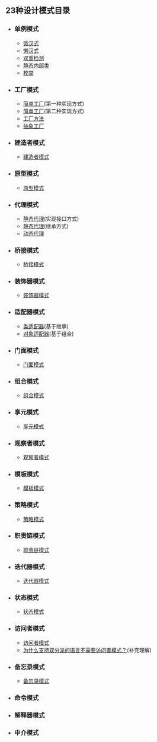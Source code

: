 ## 23种设计模式目录
* ### 单例模式
  * [饿汉式][idgenerator.java]
  * [懒汉式][idgenerator2.java]
  * [双重检测][idgenerator3.java]
  * [静态内部类][idgenerator4.java]
  * [枚举][idgenerator5.java]
* ### 工厂模式
  * [简单工厂][ruleconfigparserfactory.java](第一种实现方式)
  * [简单工厂][ruleconfigparserfactory2.java](第二种实现方式)
  * [工厂方法][ruleconfigparserfactorymap.java]
  * [抽象工厂][jsonconfigparserfactory.java]
* ### 建造者模式
  * [建造者模式][resourcepoolconfig.java]
* ### 原型模式
  * [原型模式][demo.java]
* ### 代理模式
  * [静态代理][usercontrollerproxy.java](实现接口方式)
  * [静态代理][usercontrollerproxy2.java](继承方式)
  * [动态代理][metricscollectorproxy.java]
* ### 桥接模式
  * [桥接模式][bridgeusage]
* ### 装饰器模式
  * [装饰器模式][adecorator.java]
* ### 适配器模式
  * [类适配器][classadaptor.java](基于继承)
  * [对象适配器][objectadaptor.java](基于组合)
* ### 门面模式
  * [门面模式][orderfacade.java]
* ### 组合模式
  * [组合模式][compositeusage.java]
* ### 享元模式
  * [享元模式][chesspieceunit.java]
* ### 观察者模式
  * [观察者模式][observerusage.java]
* ### 模板模式
  * [模板模式][abstractclass.java]
* ### 策略模式
  * [策略模式][strategyusage.java]
* ### 职责链模式
  * [职责链模式][chainusage.java]
* ### 迭代器模式
  * [迭代器模式][iteratorusage.java]
* ### 状态模式
  * [状态模式][stateusage.java]
* ### 访问者模式
  * [访问者模式][visitorusage.java]
  * [为什么支持双分派的语言不需要访问者模式？][dispatchusage.java](补充理解)
* ### 备忘录模式
  * [备忘录模式][mementousage.java]
* ### 命令模式
* ### 解释器模式
* ### 中介模式

[idgenerator.java]:https://github.com/MrDon94/DesignPatternsAndroid/blob/master/app/src/main/java/com/github/designpatternsandroid/pattern/create/singleton/IdGenerator.java
[idgenerator2.java]:https://github.com/MrDon94/DesignPatternsAndroid/blob/master/app/src/main/java/com/github/designpatternsandroid/pattern/create/singleton/IdGenerator2.java
[idgenerator3.java]:https://github.com/MrDon94/DesignPatternsAndroid/blob/master/app/src/main/java/com/github/designpatternsandroid/pattern/create/singleton/IdGenerator3.java
[idgenerator4.java]:https://github.com/MrDon94/DesignPatternsAndroid/blob/master/app/src/main/java/com/github/designpatternsandroid/pattern/create/singleton/IdGenerator4.java
[idgenerator5.java]:https://github.com/MrDon94/DesignPatternsAndroid/blob/master/app/src/main/java/com/github/designpatternsandroid/pattern/create/singleton/IdGenerator5.java

[ruleconfigparserfactory.java]:https://github.com/MrDon94/DesignPatternsAndroid/blob/master/app/src/main/java/com/github/designpatternsandroid/pattern/create/factory/simple/RuleConfigParserFactory.java
[ruleconfigparserfactory2.java]:https://github.com/MrDon94/DesignPatternsAndroid/blob/master/app/src/main/java/com/github/designpatternsandroid/pattern/create/factory/simple/RuleConfigParserFactory2.java
[ruleconfigparserfactorymap.java]:https://github.com/MrDon94/DesignPatternsAndroid/blob/master/app/src/main/java/com/github/designpatternsandroid/pattern/create/factory/method/RuleConfigParserFactoryMap.java
[jsonconfigparserfactory.java]:https://github.com/MrDon94/DesignPatternsAndroid/blob/master/app/src/main/java/com/github/designpatternsandroid/pattern/create/factory/abstracted/JsonConfigParserFactory.java

[resourcepoolconfig.java]:https://github.com/MrDon94/DesignPatternsAndroid/blob/master/app/src/main/java/com/github/designpatternsandroid/pattern/create/builder/ResourcePoolConfig.java

[demo.java]:https://github.com/MrDon94/DesignPatternsAndroid/blob/master/app/src/main/java/com/github/designpatternsandroid/pattern/create/prototype/Demo.java

[usercontrollerproxy.java]:https://github.com/MrDon94/DesignPatternsAndroid/blob/master/app/src/main/java/com/github/designpatternsandroid/pattern/structure/proxy/UserControllerProxy.java
[usercontrollerproxy2.java]:https://github.com/MrDon94/DesignPatternsAndroid/blob/master/app/src/main/java/com/github/designpatternsandroid/pattern/structure/proxy/UserControllerProxy2.java
[metricscollectorproxy.java]:https://github.com/MrDon94/DesignPatternsAndroid/blob/master/app/src/main/java/com/github/designpatternsandroid/pattern/structure/proxy/MetricsCollectorProxy.java

[bridgeusage]:https://github.com/MrDon94/DesignPatternsAndroid/blob/master/app/src/main/java/com/github/designpatternsandroid/pattern/structure/bridge/Usage.java

[adecorator.java]:https://github.com/MrDon94/DesignPatternsAndroid/blob/master/app/src/main/java/com/github/designpatternsandroid/pattern/structure/decorator/ADecorator.java

[classadaptor.java]:https://github.com/MrDon94/DesignPatternsAndroid/blob/master/app/src/main/java/com/github/designpatternsandroid/pattern/structure/adapter/ClassAdaptor.java
[objectadaptor.java]:https://github.com/MrDon94/DesignPatternsAndroid/blob/master/app/src/main/java/com/github/designpatternsandroid/pattern/structure/adapter/ObjectAdaptor.java

[orderfacade.java]:https://github.com/MrDon94/DesignPatternsAndroid/blob/master/app/src/main/java/com/github/designpatternsandroid/pattern/structure/facade/OrderFacade.java

[compositeusage.java]:https://github.com/MrDon94/DesignPatternsAndroid/blob/master/app/src/main/java/com/github/designpatternsandroid/pattern/structure/composite/Usage.java

[chesspieceunit.java]:https://github.com/MrDon94/DesignPatternsAndroid/blob/master/app/src/main/java/com/github/designpatternsandroid/pattern/structure/flyweight/ChessPieceUnit.java

[observerusage.java]:https://github.com/MrDon94/DesignPatternsAndroid/blob/master/app/src/main/java/com/github/designpatternsandroid/pattern/behavior/observer/Usage.java

[abstractclass.java]:https://github.com/MrDon94/DesignPatternsAndroid/blob/master/app/src/main/java/com/github/designpatternsandroid/pattern/behavior/template/AbstractClass.java

[strategyusage.java]:https://github.com/MrDon94/DesignPatternsAndroid/blob/master/app/src/main/java/com/github/designpatternsandroid/pattern/behavior/strategy/Usage.java

[chainusage.java]:https://github.com/MrDon94/DesignPatternsAndroid/blob/master/app/src/main/java/com/github/designpatternsandroid/pattern/behavior/chain/Usage.java

[stateusage.java]:https://github.com/MrDon94/DesignPatternsAndroid/blob/master/app/src/main/java/com/github/designpatternsandroid/pattern/behavior/state/Usage.java

[iteratorusage.java]:https://github.com/MrDon94/DesignPatternsAndroid/blob/master/app/src/main/java/com/github/designpatternsandroid/pattern/behavior/iterator/Usage.java

[visitorusage.java]:https://github.com/MrDon94/DesignPatternsAndroid/blob/master/app/src/main/java/com/github/designpatternsandroid/pattern/behavior/visitor/Usage.java
[dispatchusage.java]:https://github.com/MrDon94/DesignPatternsAndroid/blob/master/app/src/main/java/com/github/designpatternsandroid/pattern/behavior/visitor/dispatch/Usage.java

[mementousage.java]:https://github.com/MrDon94/DesignPatternsAndroid/blob/master/app/src/main/java/com/github/designpatternsandroid/pattern/behavior/memento/Usage.java